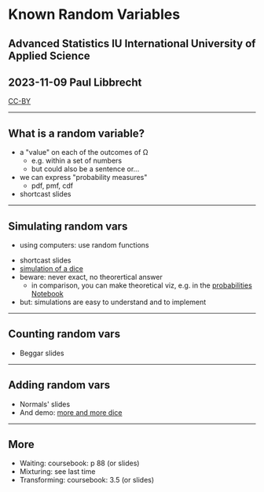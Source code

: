 # Known Random Variables

## Advanced Statistics IU International University of Applied Science
## 2023-11-09 Paul Libbrecht
[CC-BY](https://creativecommons.org/licenses/by/4.0/)

--- 

## What is a random variable?

* a "value" on each of the outcomes of Ω
	* e.g. within a set of numbers
	* but could also be a sentence or...
* we can express "probability measures"
	* pdf, pmf, cdf
* shortcast slides

---

## Simulating random vars

* using computers: use random functions
- shortcast slides
- [simulation of a dice](https://hoplahup.net/tmp/single-dice.html)
- beware: never exact, no theorertical answer
	- in comparison, you can make theoretical viz, e.g. in the [probabilities Notebook](https://mycampus.iubh.de/mod/url/view.php?id=155661)
- but: simulations are easy to understand and to implement
---
## Counting random vars

* Beggar slides

---

## Adding random vars

* Normals' slides
* And demo: [more and more dice](https://hoplahup.net/tmp/more-and-more-dice.html?c=2)

---

## More
* Waiting: coursebook:  p 88 (or slides)
* Mixturing: see last time
* Transforming: coursebook: 3.5 (or slides)